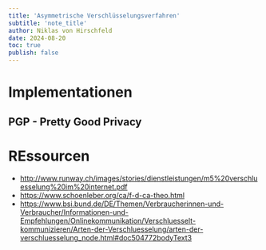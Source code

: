 ```yaml
---
title: 'Asymmetrische Verschlüsselungsverfahren'
subtitle: 'note_title'
author: Niklas von Hirschfeld
date: 2024-08-20
toc: true
publish: false
---
```


# Implementationen

## PGP - Pretty Good Privacy


# REssourcen

- http://www.runway.ch/images/stories/dienstleistungen/m5%20verschluesselung%20im%20internet.pdf
- https://www.schoenleber.org/ca/f-d-ca-theo.html
- https://www.bsi.bund.de/DE/Themen/Verbraucherinnen-und-Verbraucher/Informationen-und-Empfehlungen/Onlinekommunikation/Verschluesselt-kommunizieren/Arten-der-Verschluesselung/arten-der-verschluesselung_node.html#doc504772bodyText3
